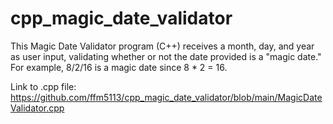 # cpp_magic_date_validator
This Magic Date Validator program (C++) receives a month, day, and year as user input, validating whether or not the date provided is a "magic date." For example, 8/2/16 is a magic date since 8 * 2 = 16.

Link to .cpp file: https://github.com/ffm5113/cpp_magic_date_validator/blob/main/MagicDateValidator.cpp
